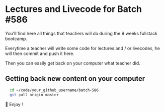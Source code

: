 # Lectures and Livecode for Batch #586

You'll find here all things that teachers will do during the 9 weeks fullstack bootcamp.

Everytime a teacher will write some code for lectures and / or livecodes, he will then commit and push it here.

Then you can easily get back on your computer what teacher did.

## Getting back new content on your computer

```bash
  cd ~/code/your_github_username/batch-586
  git pull origin master
```

🚀 Enjoy !
